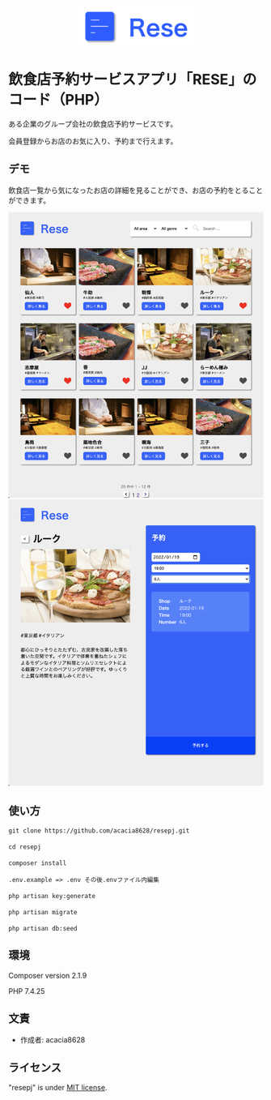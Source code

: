 <p align="center">
<img src="/public/image/rese-logo.png" height="80px">
</p>

# 飲食店予約サービスアプリ「RESE」のコード（PHP）

ある企業のグループ会社の飲食店予約サービスです。

会員登録からお店のお気に入り、予約まで行えます。

## デモ

飲食店一覧から気になったお店の詳細を見ることができ、お店の予約をとることができます。

![飲食店一覧](/public/image/demo-home.png)
![予約](/public/image/demo-reserve.png)

## 使い方

```
git clone https://github.com/acacia8628/resepj.git

cd resepj

composer install

.env.example => .env その後.envファイル内編集

php artisan key:generate

php artisan migrate

php artisan db:seed
```

## 環境

Composer version 2.1.9

PHP 7.4.25

## 文責

* 作成者: acacia8628

## ライセンス

"resepj" is under [MIT license](https://en.wikipedia.org/wiki/MIT_License).
